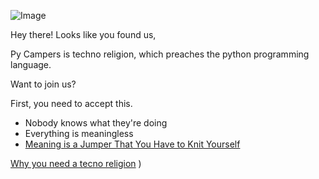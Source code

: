 ![Image](https://i.imgur.com/dbsGJaD.jpg)

Hey there! Looks like you found us,

Py Campers is techno religion, which preaches the python programming language.

Want to join us?

First, you need to accept this.
- Nobody knows what they're doing
- Everything is meaningless
- [Meaning is a Jumper That You Have to Knit Yourself](https://www.youtube.com/watch?v=psaCM1j9LEM&t=1s)

[Why you need a tecno religion](https://www.youtube.com/watch?v=lgeyUd_piiU) )
